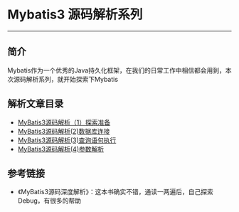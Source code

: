 # Mybatis3 源码解析系列
***

## 简介
Mybatis作为一个优秀的Java持久化框架，在我们的日常工作中相信都会用到，本次源码解析系列，就开始探索下Mybatis

## 解析文章目录
- [MyBatis3源码解析（1）探索准备](https://juejin.cn/post/7058354949209456653)
- [MyBatis3源码解析(2)数据库连接](https://juejin.cn/post/7061031527001358349)
- [MyBatis3源码解析(3)查询语句执行](https://juejin.cn/post/7061427063793647647/)
- [MyBatis3源码解析(4)参数解析](https://juejin.cn/post/7061763240501444615)

## 参考链接
- 《MyBatis3源码深度解析》：这本书确实不错，通读一两遍后，自己探索Debug，有很多的帮助